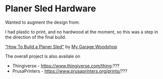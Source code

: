 # Planer Sled Hardware

Wanted to augment the design from:

I had plastic to print, and no hardwood at the moment, so this was a step in the direction of the final build.

  ["How To Build a Planer Sled"](https://www.youtube.com/watch?v=DNg9BV4IF2Q) by [My Garage Woodshop](https://www.youtube.com/c/MyGarageWoodshop)

The overall project is also availale on
- Thingiverse - https://www.thingiverse.com/thing:???
- PrusaPrinters - https://www.prusaprinters.org/prints/???
